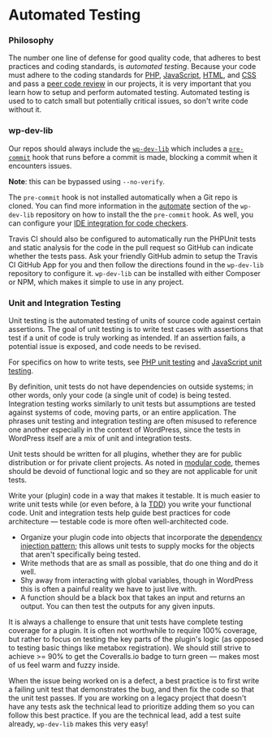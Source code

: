 # Automated Testing

### Philosophy

The number one line of defense for good quality code, that adheres to best practices and coding standards, is _automated testing_. Because your code must adhere to the coding standards for [PHP](../languages/php.md#code-style), [JavaScript](../languages/js/#code-style-and-documentation), [HTML](../languages/markup.md#following-wordpress-standards), and [CSS](../languages/css.md#follow-wordpress-standards) and pass a [peer code review](code-review.md) in our projects, it is very important that you learn how to setup and perform automated testing. Automated testing is used to to catch small but potentially critical issues, so don't write code without it.

### wp-dev-lib

Our repos should always include the [`wp-dev-lib`](https://github.com/xwp/wp-dev-lib) which includes a [`pre-commit`](https://github.com/xwp/wp-dev-lib/#automate) hook that runs before a commit is made, blocking a commit when it encounters issues.

**Note**: this can be bypassed using `--no-verify`.

The `pre-commit` hook is not installed automatically when a Git repo is cloned. You can find more information in the [automate](https://github.com/xwp/wp-dev-lib/#automate) section of the `wp-dev-lib` repository on how to install the the `pre-commit` hook. As well, you can configure your [IDE integration for code checkers](../tools.md#editors-ides). 

Travis CI should also be configured to automatically run the PHPUnit tests and static analysis for the code in the pull request so GitHub can indicate whether the tests pass. Ask your friendly GitHub admin to setup the Travis CI GitHub App for you and then follow the directions found in the `wp-dev-lib` repository to configure it. `wp-dev-lib` can be installed with either Composer or NPM, which makes it simple to use in any project.

### **Unit and Integration Testing**

Unit testing is the automated testing of units of source code against certain assertions. The goal of unit testing is to write test cases with assertions that test if a unit of code is truly working as intended. If an assertion fails, a potential issue is exposed, and code needs to be revised.

For specifics on how to write tests, see [PHP unit testing](../languages/php.md#unit-testing) and [JavaScript unit testing](../languages/js/#unit-and-integration-testing).

By definition, unit tests do not have dependencies on outside systems; in other words, only your code \(a single unit of code\) is being tested. Integration testing works similarly to unit tests but assumptions are tested against systems of code, moving parts, or an entire application. The phrases unit testing and integration testing are often misused to reference one another especially in the context of WordPress, since the tests in WordPress itself are a mix of unit and integration tests.

Unit tests should be written for all plugins, whether they are for public distribution or for private client projects. As noted in [modular code](../structure.md#modular-code), themes should be devoid of functional logic and so they are not applicable for unit tests.

Write your \(plugin\) code in a way that makes it testable. It is much easier to write unit tests while \(or even before, à la [TDD](https://en.wikipedia.org/wiki/Test-driven_development)\) you write your functional code. Unit and integration tests help guide best practices for code architecture — testable code is more often well-architected code.

* Organize your plugin code into objects that incorporate the [dependency injection pattern](http://jasonpolites.github.io/tao-of-testing/ch3-1.1.html); this allows unit tests to supply mocks for the objects that aren't specifically being tested.
* Write methods that are as small as possible, that do one thing and do it well.
* Shy away from interacting with global variables, though in WordPress this is often a painful reality we have to just live with.
* A function should be a black box that takes an input and returns an output. You can then test the outputs for any given inputs.

It is always a challenge to ensure that unit tests have complete testing coverage for a plugin. It is often not worthwhile to require 100% coverage, but rather to focus on testing the key parts of the plugin's logic \(as opposed to testing basic things like metabox registration\). We should still strive to achieve &gt;= 90% to get the Coveralls.io badge to turn green — makes most of us feel warm and fuzzy inside.

When the issue being worked on is a defect, a best practice is to first write a failing unit test that demonstrates the bug, and then fix the code so that the unit test passes. If you are working on a legacy project that doesn't have any tests ask the technical lead to prioritize adding them so you can follow this best practice. If you are the technical lead, add a test suite already, `wp-dev-lib` makes this very easy!

